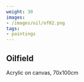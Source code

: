 ```yaml
---
weight: 30
images:
- /images/oil/of02.png
tags:
- paintings
---
```


## Oilfield

Acrylic on canvas, 70x100cm
